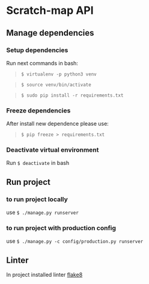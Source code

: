 # Scratch-map API

## Manage dependencies

### Setup dependencies
Run next commands in bash:

> `$ virtualenv -p python3 venv`

> `$ source venv/bin/activate`

> `$ sudo pip install -r requirements.txt`

### Freeze dependencies
After install new dependence please use:
> `$ pip freeze > requirements.txt`

### Deactivate virtual environment
Run `$ deactivate` in bash


## Run project
### to run project locally
use `$ ./manage.py runserver`

### to run project with production config
use `$ ./manage.py -c config/production.py runserver`


## Linter
In project installed linter [flake8](http://flake8.pycqa.org/en/latest/index.html)
